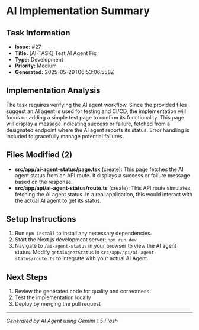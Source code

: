 # AI Implementation Summary

## Task Information
- **Issue:** #27
- **Title:** [AI-TASK] Test AI Agent Fix
- **Type:** Development
- **Priority:** Medium
- **Generated:** 2025-05-29T06:53:06.558Z

## Implementation Analysis
The task requires verifying the AI agent workflow.  Since the provided files suggest an AI agent is used for testing and CI/CD, the implementation will focus on adding a simple test page to confirm its functionality.  This page will display a message indicating success or failure, fetched from a designated endpoint where the AI agent reports its status.  Error handling is included to gracefully manage potential failures.

## Files Modified (2)
- **src/app/ai-agent-status/page.tsx** (create): This page fetches the AI agent status from an API route. It displays a success or failure message based on the response.
- **src/app/api/ai-agent-status/route.ts** (create): This API route simulates fetching the AI agent status. In a real application, this would interact with the actual AI agent to get its status.

## Setup Instructions
1. Run `npm install` to install any necessary dependencies.
2. Start the Next.js development server: `npm run dev`
3. Navigate to `/ai-agent-status` in your browser to view the AI agent status.  Modify `getAiAgentStatus` in `src/app/api/ai-agent-status/route.ts` to integrate with your actual AI Agent.

## Next Steps
1. Review the generated code for quality and correctness
2. Test the implementation locally
3. Deploy by merging the pull request

---
*Generated by AI Agent using Gemini 1.5 Flash*
